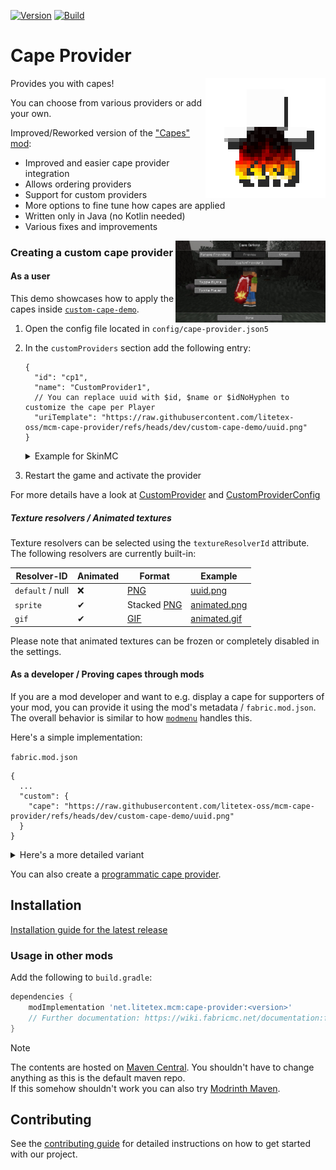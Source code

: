 <!-- modrinth_exclude.start -->

[![Version](https://img.shields.io/modrinth/v/cape-provider)](https://modrinth.com/mod/cape-provider)
[![Build](https://img.shields.io/github/actions/workflow/status/litetex-oss/mcm-cape-provider/check-build.yml?branch=dev)](https://github.com/litetex-oss/mcm-cape-provider/actions/workflows/check-build.yml?query=branch%3Adev)

# Cape Provider

<!-- modrinth_exclude.end -->

<img align="right" src="https://raw.githubusercontent.com/litetex-oss/mcm-cape-provider/refs/heads/dev/src/main/resources/assets/icon.png" width=192 />

Provides you with capes!

You can choose from various providers or add your own.

Improved/Reworked version of the ["Capes" mod](https://github.com/CaelTheColher/Capes):
* Improved and easier cape provider integration
* Allows ordering providers
* Support for custom providers
* More options to fine tune how capes are applied
* Written only in Java (no Kotlin needed)
* Various fixes and improvements

<img align="right" src="https://raw.githubusercontent.com/litetex-oss/mcm-cape-provider/refs/heads/dev/assets/config-preview2.jpg" width=240 />

### Creating a custom cape provider

#### As a user
This demo showcases how to apply the capes inside [``custom-cape-demo``](https://github.com/litetex-oss/mcm-cape-provider/tree/dev/custom-cape-demo).

1. Open the config file located in ``config/cape-provider.json5``
2. In the ``customProviders`` section add the following entry:
    ```jsonc
    {
      "id": "cp1",
      "name": "CustomProvider1",
      // You can replace uuid with $id, $name or $idNoHyphen to customize the cape per Player
      "uriTemplate": "https://raw.githubusercontent.com/litetex-oss/mcm-cape-provider/refs/heads/dev/custom-cape-demo/uuid.png"
    }
    ```
    <details><summary>Example for SkinMC</summary>

    ```jsonc
    {
      "id": "skinmc",
      "name": "SkinMC",
      "uriTemplate": "https://skinmc.net/api/v1/skinmcCape/$id"
    }
    ```

    </details>
3. Restart the game and activate the provider

For more details have a look at [CustomProvider](https://github.com/litetex-oss/mcm-cape-provider/tree/dev/src/main/java/net/litetex/capes/provider/CustomProvider.java) and [CustomProviderConfig](https://github.com/litetex-oss/mcm-cape-provider/tree/dev/src/main/java/net/litetex/capes/config/CustomProviderConfig.java)

##### Texture resolvers / Animated textures

Texture resolvers can be selected using the `textureResolverId` attribute.
The following resolvers are currently built-in:

| Resolver-ID | Animated | Format | Example |
| --- | --- | --- | --- |
| `default` / null | ❌ | [PNG](https://de.wikipedia.org/wiki/Portable_Network_Graphics) | [uuid.png](https://raw.githubusercontent.com/litetex-oss/mcm-cape-provider/refs/heads/dev/custom-cape-demo/uuid.png) |
| `sprite` | ✔ | Stacked [PNG](https://de.wikipedia.org/wiki/Portable_Network_Graphics) | [animated.png](https://raw.githubusercontent.com/litetex-oss/mcm-cape-provider/refs/heads/dev/custom-cape-demo/animated.png) |
| `gif` | ✔ | [GIF](https://de.wikipedia.org/wiki/Graphics_Interchange_Format) | [animated.gif](https://raw.githubusercontent.com/litetex-oss/mcm-cape-provider/refs/heads/dev/custom-cape-demo/animated.gif) |

Please note that animated textures can be frozen or completely disabled in the settings.

#### As a developer / Proving capes through mods

If you are a mod developer and want to e.g. display a cape for supporters of your mod, you can provide it using the mod's metadata / ``fabric.mod.json``.
The overall behavior is similar to how [``modmenu``](https://github.com/TerraformersMC/ModMenu?tab=readme-ov-file#fabric-metadata-api) handles this.

Here's a simple implementation:

``fabric.mod.json``
```json5
{
  ...
  "custom": {
    "cape": "https://raw.githubusercontent.com/litetex-oss/mcm-cape-provider/refs/heads/dev/custom-cape-demo/uuid.png"
  }
}
```

<details><summary>Here's a more detailed variant</summary>

``fabric.mod.json``
```json5
{
  "custom": {
    "cape": {
      // Gives everyone a christmas cape
      // You can also use variables here, like $uuid. See above for more details
      // Alternative: "uriTemplate"
      "url": "https://raw.githubusercontent.com/litetex-oss/mcm-cape-provider/refs/heads/dev/custom-cape-demo/uuid.png",
      "changeCapeUrl": "https://...",
      "rateLimitedReqPerSec": 20 // Default is 20
    }
  }
}
```

</details>

You can also create a [programmatic cape provider](https://github.com/litetex-oss/mcm-cape-provider/tree/dev/PROGRAMMATIC_PROVIDER.md).

<!-- modrinth_exclude.start -->

## Installation
[Installation guide for the latest release](https://github.com/litetex-oss/mcm-cape-provider/releases/latest#Installation)

### Usage in other mods

Add the following to ``build.gradle``:
```groovy
dependencies {
    modImplementation 'net.litetex.mcm:cape-provider:<version>'
    // Further documentation: https://wiki.fabricmc.net/documentation:fabric_loom
}
```

> [!NOTE]
> The contents are hosted on [Maven Central](https://repo.maven.apache.org/maven2/net/litetex/mcm/). You shouldn't have to change anything as this is the default maven repo.<br/>
> If this somehow shouldn't work you can also try [Modrinth Maven](https://support.modrinth.com/en/articles/8801191-modrinth-maven).

## Contributing
See the [contributing guide](./CONTRIBUTING.md) for detailed instructions on how to get started with our project.

<!-- modrinth_exclude.end -->
